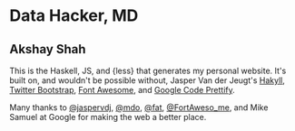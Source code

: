 # Data Hacker, MD
## Akshay Shah

This is the Haskell, JS, and {less} that generates my personal website. It's
built on, and wouldn't be possible without, Jasper Van der Jeugt's [Hakyll][],
[Twitter Bootstrap][], [Font Awesome][], and [Google Code Prettify][].

Many thanks to [@jaspervdj][], [@mdo][], [@fat][],
[@FortAweso\_me][fortawesome], and Mike Samuel at Google for making the web a
better place.

[Hakyll]: http://jaspervdj.be/hakyll/ "Hakyll"
[Twitter Bootstrap]: http://twitter.github.com/bootstrap/ "Twitter Bootstrap"
[Font Awesome]: http://fortawesome.github.com/Font-Awesome "Font Awesome"
[Google Code Prettify]: http://code.google.com/p/google-code-prettify "Google Code Prettify"
[@jaspervdj]: https://twitter.com/jaspervdj "@jaspervdj"
[@mdo]: http://twitter.com/mdo "@mdo"
[@fat]: http://www.twitter.com/fat "@fat"
[fortawesome]: http://www.twitter.com/FortAweso\_me "@FortAweso_me"
